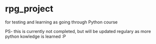 # rpg_project
for testing and learning as going through Python course

PS- this is currently not completed, but will be updated regulary as more python kowledge is learned :P
